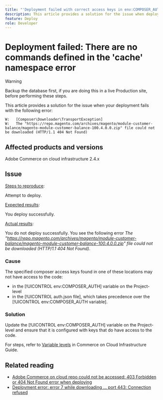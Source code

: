 ```yaml
---
title: "'Deployment failed with correct access keys in env:COMPOSER_AUTH or auth.json'"
description: This article provides a solution for the issue when deployment fails with the following error "The https://repo.magento.com/archives/magento/module-customer-balance/magento-module-customer-balance-100.4.0.0.zip file could not be downloaded (HTTP/1.1 404 Not Found)".
feature: Deploy
role: Developer
---
```

# Deployment failed: There are no commands defined in the 'cache' namespace error

>[!WARNING]
>
>Backup the database first, if you are doing this in a live Production site, before performing these steps.

This article provides a solution for the issue when your deployment fails with the following error:

```
W:   [Composer\Downloader\TransportException]
W:   The "https://repo.magento.com/archives/magento/module-customer-balance/magento-module-customer-balance-100.4.0.0.zip" file could not be downloaded (HTTP/1.1 404 Not Found)
```

## Affected products and versions

Adobe Commerce on cloud infrastructure 2.4.x

## Issue  

<u>Steps to reproduce</u>:

Attempt to deploy. 

<u>Expected results</u>:

You deploy successfully.

<u>Actual results</u>:

You do not deploy successfully. You see the following error *The "https://repo.magento.com/archives/magento/module-customer-balance/magento-module-customer-balance-100.4.0.0.zip" file could not be downloaded (HTTP/1.1 404 Not Found)*.

### Cause

The specified composer access keys found in one of these locations may not have access to the code:

* in the [!UICONTROL env:COMPOSER_AUTH] variable on the Project-level
* in the [!UICONTROL auth.json file], which takes precedence over the [!UICONTROL env:COMPOSER_AUTH variable].

### Solution

Update the [!UICONTROL env:COMPOSER_AUTH] variable on the Project-level and ensure that it is configured with keys that do have access to the code.

For steps, refer to [Variable levels](/docs/commerce-cloud-service/user-guide/configure/env/variable-levels) in Commerce on Cloud Infrastructure Guide. 

## Related reading

* [Adobe Commerce on cloud repo could not be accessed: 403 Forbidden or 404 Not Found error when deploying](/docs/commerce-knowledge-base/kb/troubleshooting/deployment/magento-commerce-cloud-repo-could-not-be-accessed-403-forbidden-or-404-not-found-error-when-deploying.html)
* [Deployment error: error 7 while downloading … port 443: Connection refused](/docs/commerce-knowledge-base/kb/troubleshooting/miscellaneous/deployment-error-downloading-connection-refused-adobe-commerce.html)
